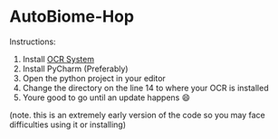 # AutoBiome-Hop
Instructions:
1. Install [OCR System](https://digi.bib.uni-mannheim.de/tesseract/tesseract-ocr-w64-setup-5.3.3.20231005.exe)
2. Install PyCharm (Preferably)
3. Open the python project in your editor
4. Change the directory on the line 14 to where your OCR is installed
5. Youre good to go until an update happens 😄


(note. this is an extremely early version of the code so you may face difficulties using it or installing)
